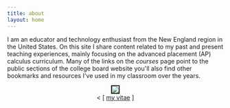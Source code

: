 ```yaml
---
title: about
layout: home
---
```



I am an educator and technology enthusiast from the New England region in the United States. On this site I share content related to my past and present teaching experiences, mainly focusing on the advanced placement (AP) calculus curriculum. Many of the links on the <i> courses</i> page point to the public sections of the college board website you'll also find other bookmarks and resources I've used in my classroom over the years.



  

<p align="center"><img src="../d-img/profile.jpeg" border="2"> <br />
< [ <a href="/d-dl/vitae_web.pdf" target="_blank"> my vitae</a> ] </p>


<!-- 
<p align="center"> <object data="/d-dl/vitae_web.pdf" type="application/pdf" width="100%" height="800px"> </object> </p>
-->

